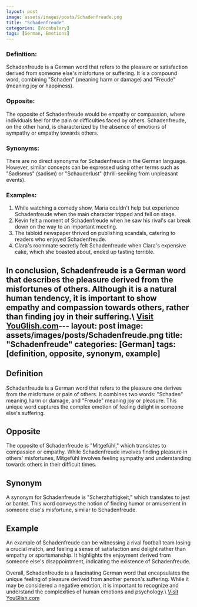 ```yaml
---
layout: post
image: assets/images/posts/Schadenfreude.png
title: "Schadenfreude"
categories: [Vocabulary]
tags: [German, Emotions]
---
```


### Definition:

Schadenfreude is a German word that refers to the pleasure or satisfaction derived from someone else's misfortune or suffering. It is a compound word, combining "Schaden" (meaning harm or damage) and "Freude" (meaning joy or happiness).

### Opposite:

The opposite of Schadenfreude would be empathy or compassion, where individuals feel for the pain or difficulties faced by others. Schadenfreude, on the other hand, is characterized by the absence of emotions of sympathy or empathy towards others.

### Synonyms:

There are no direct synonyms for Schadenfreude in the German language. However, similar concepts can be expressed using other terms such as "Sadismus" (sadism) or "Schauderlust" (thrill-seeking from unpleasant events).

### Examples:

1. While watching a comedy show, Maria couldn't help but experience Schadenfreude when the main character tripped and fell on stage.
2. Kevin felt a moment of Schadenfreude when he saw his rival's car break down on the way to an important meeting.
3. The tabloid newspaper thrived on publishing scandals, catering to readers who enjoyed Schadenfreude.
4. Clara's roommate secretly felt Schadenfreude when Clara's expensive cake, which she boasted about, ended up tasting terrible.

In conclusion, Schadenfreude is a German word that describes the pleasure derived from the misfortunes of others. Although it is a natural human tendency, it is important to show empathy and compassion towards others, rather than finding joy in their suffering.\ <a id="yg-widget-0" class="youglish-widget" data-query="Schadenfreude" data-lang="german" data-components="8412" data-auto-start="0" data-bkg-color="theme_light" data-title="How%20to%20pronounce%20Schadenfreude%20in%20German"  rel="nofollow" href="https://youglish.com">Visit YouGlish.com</a><script async src="https://youglish.com/public/emb/widget.js" charset="utf-8"></script>---
layout: post
image: assets/images/posts/Schadenfreude.png
title: "Schadenfreude"
categories: [German]
tags: [definition, opposite, synonym, example]
---

## Definition
Schadenfreude is a German word that refers to the pleasure one derives from the misfortune or pain of others. It combines two words: "Schaden" meaning harm or damage, and "Freude" meaning joy or pleasure. This unique word captures the complex emotion of feeling delight in someone else's suffering.

## Opposite
The opposite of Schadenfreude is "Mitgefühl," which translates to compassion or empathy. While Schadenfreude involves finding pleasure in others' misfortunes, Mitgefühl involves feeling sympathy and understanding towards others in their difficult times.

## Synonym
A synonym for Schadenfreude is "Scherzhaftigkeit," which translates to jest or banter. This word conveys the notion of finding humor or amusement in someone else's misfortune, similar to Schadenfreude.

## Example
An example of Schadenfreude can be witnessing a rival football team losing a crucial match, and feeling a sense of satisfaction and delight rather than empathy or sportsmanship. It highlights the enjoyment derived from someone else's disappointment, indicating the existence of Schadenfreude.

Overall, Schadenfreude is a fascinating German word that encapsulates the unique feeling of pleasure derived from another person's suffering. While it may be considered a negative emotion, it is important to recognize and understand the complexities of human emotions and psychology.\ <a id="yg-widget-0" class="youglish-widget" data-query="Schadenfreude" data-lang="german" data-components="8412" data-auto-start="0" data-bkg-color="theme_light" data-title="How%20to%20pronounce%20Schadenfreude%20in%20German"  rel="nofollow" href="https://youglish.com">Visit YouGlish.com</a><script async src="https://youglish.com/public/emb/widget.js" charset="utf-8"></script>